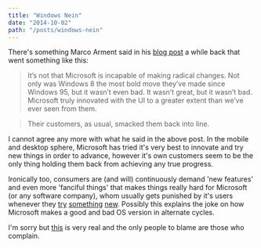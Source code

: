 ```yaml
---
title: "Windows Nein"
date: "2014-10-02"
path: "/posts/windows-nein"
---
```


There's something Marco Arment said in his [blog post](http://www.marco.org/2014/01/31/microsoft-customers-defeat-microsoft) a while back that went something like this:

> It’s not that Microsoft is incapable of making radical changes. Not only was Windows 8 the most bold move they’ve made since Windows 95, but it wasn’t even bad. It wasn’t great, but it wasn’t bad. Microsoft truly innovated with the UI to a greater extent than we’ve ever seen from them.

>Their customers, as usual, smacked them back into line.

I cannot agree any more with what he said in the above post. In the mobile and desktop sphere, Microsoft has tried it's very best to innovate and try new things in order to advance, however it's own customers seem to be the only thing holding them back from achieving any true progress.

Ironically too, consumers are (and will) continuously demand 'new features' and even more 'fanciful things' that makes things really hard for Microsoft (or any software company), whom usually gets punished by it's users whenever they [try](http://www.theverge.com/2012/8/10/3232921/microsoft-modern-ui-style-metro-style-replacement) [something](http://www.theverge.com/2013/9/2/4688530/microsoft-buys-nokias-devices-and-services-unit-unites-windows-phone) [new](http://www.technologyreview.com/news/508311/the-woman-charged-with-making-windows-8-succeed/). Possibly this explains the joke on how Microsoft makes a good and bad OS version in alternate cycles.

I'm sorry but [this](http://www.theverge.com/2014/9/30/6874413/windows-10-whats-old-is-new-again) is very real and the only people to blame are those who complain.
